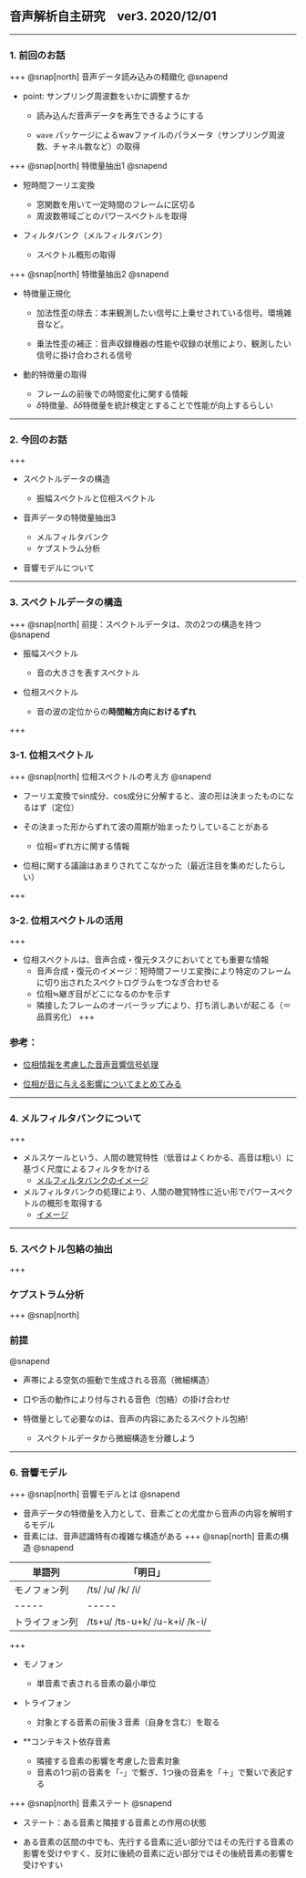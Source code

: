 ## 音声解析自主研究　ver3. 2020/12/01
---
### 1. 前回のお話
+++
@snap[north]
音声データ読み込みの精緻化
@snapend

- point: サンプリング周波数をいかに調整するか

  - 読み込んだ音声データを再生できるようにする

  - `wave` パッケージによるwavファイルのパラメータ（サンプリング周波数、チャネル数など）の取得

+++
@snap[north]
特徴量抽出1
@snapend

- 短時間フーリエ変換
  
  - 窓関数を用いて一定時間のフレームに区切る
  - 周波数帯域ごとのパワースペクトルを取得

- フィルタバンク（メルフィルタバンク）

  - スペクトル概形の取得

+++
@snap[north]
特徴量抽出2
@snapend

- 特徴量正規化

  - 加法性歪の除去：本来観測したい信号に上乗せされている信号。環境雑音など。
  
  - 乗法性歪の補正：音声収録機器の性能や収録の状態により、観測したい信号に掛け合わされる信号

- 動的特徴量の取得

  - フレームの前後での時間変化に関する情報
  - $\delta$特徴量、$\delta\delta$特徴量を統計検定とすることで性能が向上するらしい

---
### 2. 今回のお話
+++
- スペクトルデータの構造

  - 振幅スペクトルと位相スペクトル

- 音声データの特徴量抽出3

  - メルフィルタバンク
  - ケプストラム分析

- 音響モデルについて

---
### 3. スペクトルデータの構造
+++
@snap[north]
前提：スペクトルデータは、次の2つの構造を持つ
@snapend

- 振幅スペクトル
  - 音の大きさを表すスペクトル

- 位相スペクトル
  - 音の波の定位からの**時間軸方向におけるずれ**
  
+++
### 3-1. 位相スペクトル 
+++
@snap[north]
位相スペクトルの考え方
@snapend

- フーリエ変換でsin成分、cos成分に分解すると、波の形は決まったものになるはず（定位）

- その決まった形からずれて波の周期が始まったりしていることがある
  - 位相=ずれ方に関する情報

- 位相に関する議論はあまりされてこなかった（最近注目を集めだしたらしい）

+++
### 3-2. 位相スペクトルの活用 
+++
- 位相スペクトルは、音声合成・復元タスクにおいてとても重要な情報
    - 音声合成・復元のイメージ：短時間フーリエ変換により特定のフレームに切り出されたスペクトログラムをつなぎ合わせる
    - 位相≒継ぎ目がどこになるのかを示す
    - 隣接したフレームのオーバーラップにより、打ち消しあいが起こる（＝品質劣化）
+++
### 参考：

- [位相情報を考慮した音声音響信号処理](https://www.jstage.jst.go.jp/article/jasj/75/3/75_125/_pdf)

- [位相が音に与える影響についてまとめてみる](https://audio-seion.com/phase-description/)

---
### 4. メルフィルタバンクについて
+++
- メルスケールという、人間の聴覚特性（低音はよくわかる、高音は粗い）に基づく尺度によるフィルタをかける
  - [メルフィルタバンクのイメージ](https://qiita.com/tmtakashi_dist/items/eecb705ea48260db0b62)
- メルフィルタバンクの処理により、人間の聴覚特性に近い形でパワースペクトルの概形を取得する
  - [イメージ](http://abcpedia.acoustics.jp/acoustic_feature_2.pdf)
---
### 5. スペクトル包絡の抽出
+++
### ケプストラム分析
+++
@snap[north]
### 前提
@snapend

- 声帯による空気の振動で生成される音高（微細構造）

- 口や舌の動作により付与される音色（包絡）の掛け合わせ

- 特徴量として必要なのは、音声の内容にあたるスペクトル包絡!
    - スペクトルデータから微細構造を分離しよう
---
### 6. 音響モデル
+++
@snap[north]
音響モデルとは
@snapend
- 音声データの特徴量を入力として、音素ごとの尤度から音声の内容を解明するモデル
- 音素には、音声認識特有の複雑な構造がある
+++
@snap[north]
音素の構造
@snapend

| 単語列 |「明日」| 
| ----- | ----- |
| モノフォン列 | /ts/ /u/ /k/ /i/ |
| ----- | ----- |
| トライフォン列 | /ts+u/ /ts-u+k/ /u-k+i/ /k-i/ |

+++

- モノフォン
  - 単音素で表される音素の最小単位
  
- トライフォン
  - 対象とする音素の前後３音素（自身を含む）を取る
  
- **コンテキスト依存音素
  - 隣接する音素の影響を考慮した音素対象 
  - 音素の1つ前の音素を「-」で繋ぎ、1つ後の音素を「＋」で繋いで表記する

+++
@snap[north]
音素ステート
@snapend

- ステート：ある音素と隣接する音素との作用の状態

- ある音素の区間の中でも、先行する音素に近い部分ではその先行する音素の影響を受けやすく、反対に後続の音素に近い部分ではその後続音素の影響を受けやすい





